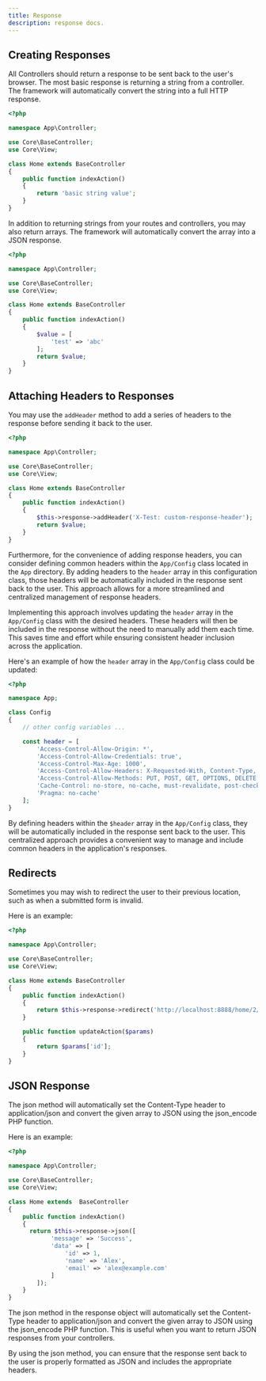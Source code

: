 ```yaml
---
title: Response
description: response docs.
---
```


## Creating Responses

All Controllers should return a response to be sent back to the user's browser. The most basic response is returning a string from a controller. The framework will automatically convert the string into a full HTTP response.

```php
<?php

namespace App\Controller;

use Core\BaseController;
use Core\View;

class Home extends BaseController
{
    public function indexAction()
    {
        return 'basic string value';
    }
}
```

In addition to returning strings from your routes and controllers, you may also return arrays. The framework will automatically convert the array into a JSON response.

```php
<?php

namespace App\Controller;

use Core\BaseController;
use Core\View;

class Home extends BaseController
{
    public function indexAction()
    {
        $value = [
            'test' => 'abc'
        ];
        return $value;
    }
}
```

## Attaching Headers to Responses

You may use the `addHeader` method to add a series of headers to the response before sending it back to the user.

```php
<?php

namespace App\Controller;

use Core\BaseController;
use Core\View;

class Home extends BaseController
{
    public function indexAction()
    {
        $this->response->addHeader('X-Test: custom-response-header');
        return $value;
    }
}
```

Furthermore, for the convenience of adding response headers, you can consider defining common headers within the `App/Config` class located in the `App` directory. By adding headers to the `header` array in this configuration class, those headers will be automatically included in the response sent back to the user. This approach allows for a more streamlined and centralized management of response headers.

Implementing this approach involves updating the `header` array in the `App/Config` class with the desired headers. These headers will then be included in the response without the need to manually add them each time. This saves time and effort while ensuring consistent header inclusion across the application.

Here's an example of how the `header` array in the `App/Config` class could be updated:

```php
<?php

namespace App;

class Config
{
    // other config variables ...

    const header = [
        'Access-Control-Allow-Origin: *',
        'Access-Control-Allow-Credentials: true',
        'Access-Control-Max-Age: 1000',
        'Access-Control-Allow-Headers: X-Requested-With, Content-Type, Origin, Cache-Control, Pragma, Authorization, Accept, Accept-Encoding',
        'Access-Control-Allow-Methods: PUT, POST, GET, OPTIONS, DELETE',
        'Cache-Control: no-store, no-cache, must-revalidate, post-check=0, pre-check=0',
        'Pragma: no-cache'
    ];
}
```

By defining headers within the `$header` array in the `App/Config` class, they will be automatically included in the response sent back to the user. This centralized approach provides a convenient way to manage and include common headers in the application's responses.

## Redirects

Sometimes you may wish to redirect the user to their previous location, such as when a submitted form is invalid.

Here is an example:

```php
<?php

namespace App\Controller;

use Core\BaseController;
use Core\View;

class Home extends BaseController
{
    public function indexAction()
    {
        return $this->response->redirect('http://localhost:8888/home/2/update');
    }

    public function updateAction($params)
    {
        return $params['id'];
    }
}
```

## JSON Response

The json method will automatically set the Content-Type header to application/json and convert the given array to JSON using the json_encode PHP function.

Here is an example:

```php
<?php

namespace App\Controller;

use Core\BaseController;
use Core\View;

class Home extends  BaseController
{
    public function indexAction()
    {
      return $this->response->json([
            'message' => 'Success',
            'data' => [
                'id' => 1,
                'name' => 'Alex',
                'email' => 'alex@example.com'
            ]
        ]);
    }
}
```

The json method in the response object will automatically set the Content-Type header to application/json and convert the given array to JSON using the json_encode PHP function. This is useful when you want to return JSON responses from your controllers.

By using the json method, you can ensure that the response sent back to the user is properly formatted as JSON and includes the appropriate headers.
